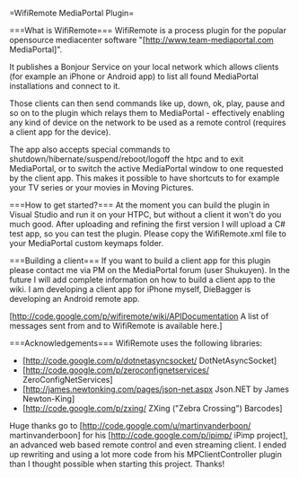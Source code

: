 =WifiRemote MediaPortal Plugin=

===What is WifiRemote===
WifiRemote is a process plugin for the popular opensource mediacenter software "[http://www.team-mediaportal.com MediaPortal]".

It publishes a Bonjour Service on your local network which allows clients (for example an iPhone or Android app) to list all found MediaPortal installations and connect to it.

Those clients can then send commands like up, down, ok, play, pause and so on to the plugin which relays them to MediaPortal - effectively enabling any kind of device on the network to be used as a remote control (requires a client app for the device).

The app also accepts special commands to shutdown/hibernate/suspend/reboot/logoff the htpc and to exit MediaPortal, or to switch the active MediaPortal window to one requested by the client app. This makes it possible to have shortcuts to for example your TV series or your movies in Moving Pictures.


===How to get started?===
At the moment you can build the plugin in Visual Studio and run it on your HTPC, but without a client it won't do you much good. After uploading and refining the first version I will upload a C# test app, so you can test the plugin.
Please copy the WifiRemote.xml file to your MediaPortal custom keymaps folder.

===Building a client===
If you want to build a client app for this plugin please contact me via PM on the MediaPortal forum (user Shukuyen). In the future I will add complete information on how to build a client app to the wiki. I am developing a client app for iPhone myself, DieBagger is developing an Android remote app.

[http://code.google.com/p/wifiremote/wiki/APIDocumentation A list of messages sent from and to WifiRemote is available here.]

===Acknowledgements===
WifiRemote uses the following libraries:
  * [http://code.google.com/p/dotnetasyncsocket/ DotNetAsyncSocket]
  * [http://code.google.com/p/zeroconfignetservices/ ZeroConfigNetServices]
  * [http://james.newtonking.com/pages/json-net.aspx Json.NET by James Newton-King]
  * [http://code.google.com/p/zxing/ ZXing ("Zebra Crossing") Barcodes]

Huge thanks go to [http://code.google.com/u/martinvanderboon/ martinvanderboon] for his [http://code.google.com/p/ipimp/ iPimp project], an advanced web based remote control and even streaming client. I ended up rewriting and using a lot more code from his MPClientController plugin than I thought possible when starting this project. Thanks!
